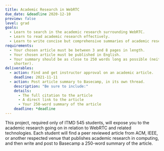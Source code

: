 ```yaml
---
title: Academic Research in WebRTC
due_date: &deadline 2020-12-10
preview: false
level: grad
goals:
  - Learn to search in the academic research surrounding WebRTC.
  - Learn to read academic research effectively.
  - Learn to write concise but comprehensive summaries of academic research.
requirements:
  - Your chosen article must be between 3 and 8 pages in length.
  - Your chosen article must be published in English.
  - Your summary should be as close to 250 words long as possible (neither substantially longer nor
    shorter).
deliverables:
  - action: Find and get instructor approval on an academic article.
    deadline: 2021-11-11
  - action: Post article summary to Basecamp, in its own thread.
    description: "Be sure to include:"
    details:
      - The full citation to the article
      - A direct link to the article
      - Your 250-word summary of the article
    deadline: *deadline
---
```


This project, required only of ITMD 545 students, will expose you to the academic research going on
in relation to WebRTC and related technologies. Each student will find a peer reviewed article from
ACM, IEEE, or another respected venue that publishes academic research in computing, and then write
and post to Basecamp a 250-word summary of the article.
